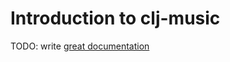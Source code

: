# Introduction to clj-music

TODO: write [great documentation](http://jacobian.org/writing/what-to-write/)
